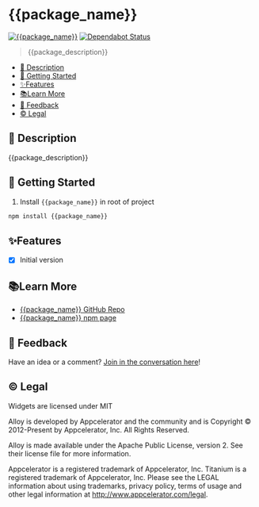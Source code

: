 # {{package_name}}

[![{{package_name}}](https://img.shields.io/npm/v/{{package_name}}.png)](https://www.npmjs.com/package/{{package_name}})
[![Dependabot Status](https://api.dependabot.com/badges/status?host=github&repo={{repo_name}})](https://dependabot.com)

> {{package_description}}

* [📝 Description](#-description)
* [🚀 Getting Started](#-getting-started)
* [✨Features](#features)
* [📚Learn More](#learn-more)
* [📣 Feedback](#-feedback)
* [©️ Legal](#️-legal)


## 📝 Description

{{package_description}}

## 🚀 Getting Started

1. Install `{{package_name}}` in root of project

```bash
npm install {{package_name}}
```

## ✨Features


* [x] Initial version


## 📚Learn More

- [{{package_name}} GitHub Repo](https://github.com/{{repo_name}})
- [{{package_name}} npm page](https://npmjs.com/packages/{{package_name}})

## 📣 Feedback

Have an idea or a comment?  [Join in the conversation here](https://github.com/{{repo_name}}/issues)! 

## ©️ Legal

Widgets are licensed under MIT

Alloy is developed by Appcelerator and the community and is Copyright © 2012-Present by Appcelerator, Inc. All Rights Reserved.

Alloy is made available under the Apache Public License, version 2. See their license file for more information.

Appcelerator is a registered trademark of Appcelerator, Inc. Titanium is a registered trademark of Appcelerator, Inc. Please see the LEGAL information about using trademarks, privacy policy, terms of usage and other legal information at http://www.appcelerator.com/legal.